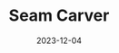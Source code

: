 ---
layout: post
order: 3
title: 'Seam Carver'
date: 2023-12-04
project_image: /assets/images/03_seam_carver.png
link: https://github.com/imadelro/seam-carver
tags: [Python, DynamicProgramming, SeamCarving]
description: "Seam carving is a content-aware image resizing technique that uses dynamic programming to remove low-energy seams, preserving important features while minimizing distortion."
---